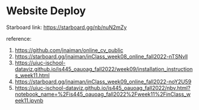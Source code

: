 # Website Deploy

Starboard link: https://starboard.gg/nb/nuN2mZy

 reference: 
 1. https://github.com/jnaiman/online_cv_public
 2. https://starboard.gg/jnaiman/inClass_week08_online_fall2022-nTSNvll
 3. https://uiuc-ischool-dataviz.github.io/is445_oauoag_fall2022/week09/installation_instructions_week11.html
 4. https://starboard.gg/jnaiman/inClass_week09_online_fall2022-noY2U59
 5. https://uiuc-ischool-dataviz.github.io/is445_oauoag_fall2022/nbv.html?notebook_name=%2Fis445_oauoag_fall2022%2Fweek11%2FinClass_week11.ipynb
 

